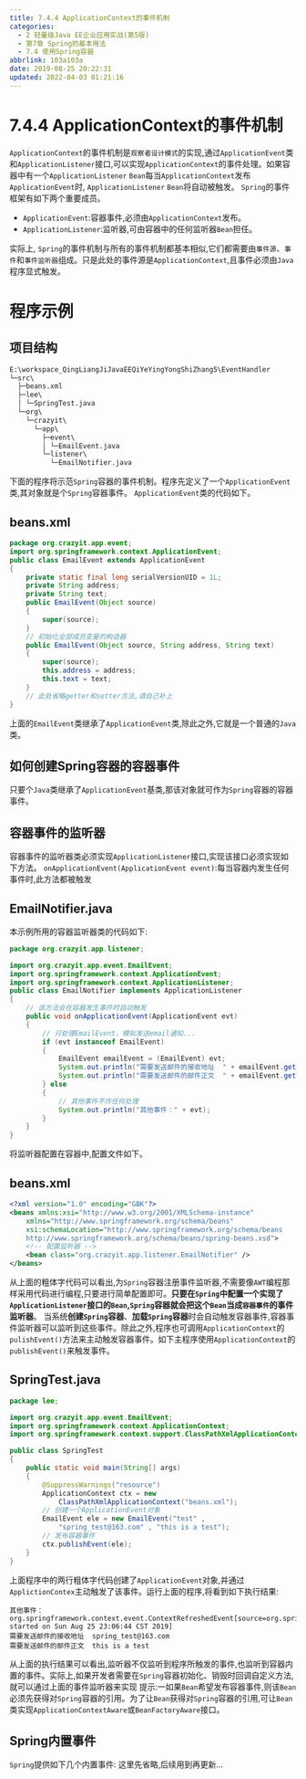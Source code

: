 ```yaml
---
title: 7.4.4 ApplicationContext的事件机制
categories: 
  - 2 轻量级Java EE企业应用实战(第5版)
  - 第7章 Spring的基本用法
  - 7.4 使用Spring容器
abbrlink: 103a103a
date: 2019-08-25 20:22:31
updated: 2022-04-03 01:21:16
---
```

# 7.4.4 ApplicationContext的事件机制 #
`ApplicationContext`的事件机制是`观察者设计模式`的实现,通过`ApplicationEvent`类和`ApplicationListener`接口,可以实现`ApplicationContext`的事件处理。如果容器中有一个`ApplicationListener` `Bean`每当`ApplicationContext`发布`ApplicationEvent`时, `ApplicationListener` `Bean`将自动被触发。
`Spring`的事件框架有如下两个重要成员。
- `ApplicationEvent`:容器事件,必须由`ApplicationContext`发布。
- `ApplicationListener`:监听器,可由容器中的任何监听器`Bean`担任。

实际上, `Spring`的事件机制与所有的事件机制都基本相似,它们都需要由`事件源`、`事件`和`事件监听器`组成。只是此处的事件源是`ApplicationContext`,且事件必须由`Java`程序显式触发。

# 程序示例 #
## 项目结构 ##
```cmd
E:\workspace_QingLiangJiJavaEEQiYeYingYongShiZhang5\EventHandler
└─src\
  ├─beans.xml
  ├─lee\
  │ └─SpringTest.java
  └─org\
    └─crazyit\
      └─app\
        ├─event\
        │ └─EmailEvent.java
        └─listener\
          └─EmailNotifier.java
```
下面的程序将示范`Spring`容器的事件机制。程序先定义了一个`ApplicationEvent`类,其对象就是个`Spring`容器事件。 `ApplicationEvent`类的代码如下。
## beans.xml ##
```java
package org.crazyit.app.event;
import org.springframework.context.ApplicationEvent;
public class EmailEvent extends ApplicationEvent
{
    private static final long serialVersionUID = 1L;
    private String address;
    private String text;
    public EmailEvent(Object source)
    {
        super(source);
    }
    // 初始化全部成员变量的构造器
    public EmailEvent(Object source, String address, String text)
    {
        super(source);
        this.address = address;
        this.text = text;
    }
    // 此处省略getter和setter方法,请自己补上
}
```
上面的`EmailEvent`类继承了`ApplicationEvent`类,除此之外,它就是一个普通的`Java`类。
## 如何创建Spring容器的容器事件 ##
只要个`Java`类继承了`ApplicationEvent`基类,那该对象就可作为`Spring`容器的容器事件。

## 容器事件的监听器 ##
容器事件的监听器类必须实现`ApplicationListener`接口,实现该接口必须实现如下方法。
`onApplicationEvent(ApplicationEvent event)`:每当容器内发生任何事件时,此方法都被触发
## EmailNotifier.java ##
本示例所用的容器监听器类的代码如下:
```java
package org.crazyit.app.listener;

import org.crazyit.app.event.EmailEvent;
import org.springframework.context.ApplicationEvent;
import org.springframework.context.ApplicationListener;
public class EmailNotifier implements ApplicationListener
{
    // 该方法会在容器发生事件时自动触发
    public void onApplicationEvent(ApplicationEvent evt)
    {
        // 只处理EmailEvent，模拟发送email通知...
        if (evt instanceof EmailEvent)
        {
            EmailEvent emailEvent = (EmailEvent) evt;
            System.out.println("需要发送邮件的接收地址  " + emailEvent.getAddress());
            System.out.println("需要发送邮件的邮件正文  " + emailEvent.getText());
        } else
        {
            // 其他事件不作任何处理
            System.out.println("其他事件：" + evt);
        }
    }
}
```
将监听器配置在容器中,配置文件如下。
## beans.xml ##
```xml
<?xml version="1.0" encoding="GBK"?>
<beans xmlns:xsi="http://www.w3.org/2001/XMLSchema-instance"
    xmlns="http://www.springframework.org/schema/beans"
    xsi:schemaLocation="http://www.springframework.org/schema/beans
    http://www.springframework.org/schema/beans/spring-beans.xsd">
    <!-- 配置监听器 -->
    <bean class="org.crazyit.app.listener.EmailNotifier" />
</beans>
```
从上面的粗体字代码可以看出,为`Spring`容器注册事件监听器,不需要像`AWT`编程那样采用代码进行编程,只要进行简单配置即可。**只要在`Spring`中配置一个实现了`ApplicationListener`接口的`Bean`,`Spring`容器就会把这个`Bean`当成`容器事件`的事件监听器**。
当系统**创建`Spring`容器**、**加载`Spring`容器**时会自动触发容器事件,容器事件监听器可以监听到这些事件。除此之外,程序也可调用`ApplicationContext`的`pulishEvent()`方法来主动触发容器事件。如下主程序使用`ApplicationContext`的`publishEvent()`来触发事件。
## SpringTest.java ##
```java
package lee;

import org.crazyit.app.event.EmailEvent;
import org.springframework.context.ApplicationContext;
import org.springframework.context.support.ClassPathXmlApplicationContext;

public class SpringTest
{
    public static void main(String[] args)
    {
        @SuppressWarnings("resource")
        ApplicationContext ctx = new
            ClassPathXmlApplicationContext("beans.xml");
        // 创建一个ApplicationEvent对象
        EmailEvent ele = new EmailEvent("test" ,
            "spring_test@163.com" , "this is a test");
        // 发布容器事件
        ctx.publishEvent(ele);
    }
}
```
上面程序中的两行粗体字代码创建了`ApplicationEvent`对象,并通过`ApplictionContex`主动触发了该事件。运行上面的程序,将看到如下执行结果:
```
其他事件：org.springframework.context.event.ContextRefreshedEvent[source=org.springframework.context.support.ClassPathXmlApplicationContext@439f5b3d, started on Sun Aug 25 23:06:44 CST 2019]
需要发送邮件的接收地址  spring_test@163.com
需要发送邮件的邮件正文  this is a test
```
从上面的执行结果可以看出,监听器不仅监听到程序所触发的事件,也监听到容器内置的事件。实际上,如果开发者需要在`Spring`容器初始化、销毁时回调自定义方法,就可以通过上面的事件监听器来实现
提示:一如果`Bean`希望发布容器事件,则该`Bean`必须先获得对`Spring`容器的引用。为了让`Bean`获得对`Spring`容器的引用,可让`Bean`类实现`ApplicationContextAware`或`BeanFactoryAware`接口。
## Spring内置事件 ##
`Spring`提供如下几个内置事件:
这里先省略,后续用到再更新...


